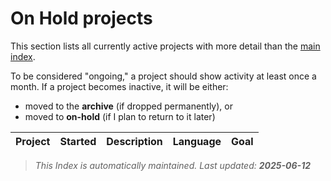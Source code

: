# On Hold projects
This section lists all currently active projects with more detail than the [main index](../index.md).

To be considered "ongoing," a project should show activity at least once a month.
If a project becomes inactive, it will be either:
- moved to the **archive** (if dropped permanently), or 
- moved to **on-hold** (if I plan to return to it later)

| Project | Started | Description | Language | Goal |
|---------|---------|-------------|----------|------|


 > _This Index is automatically maintained. Last updated: **2025-06-12**_